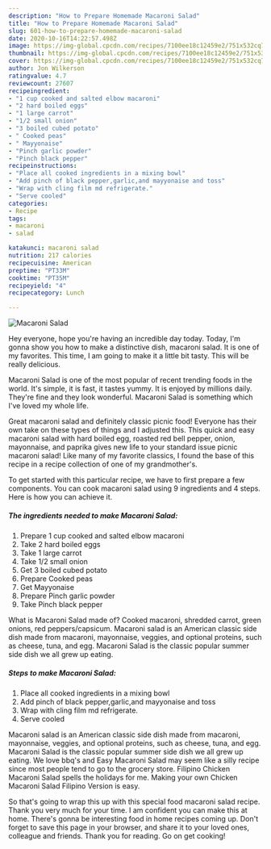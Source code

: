 ```yaml
---
description: "How to Prepare Homemade Macaroni Salad"
title: "How to Prepare Homemade Macaroni Salad"
slug: 601-how-to-prepare-homemade-macaroni-salad
date: 2020-10-16T14:22:57.498Z
image: https://img-global.cpcdn.com/recipes/7100ee18c12459e2/751x532cq70/macaroni-salad-recipe-main-photo.jpg
thumbnail: https://img-global.cpcdn.com/recipes/7100ee18c12459e2/751x532cq70/macaroni-salad-recipe-main-photo.jpg
cover: https://img-global.cpcdn.com/recipes/7100ee18c12459e2/751x532cq70/macaroni-salad-recipe-main-photo.jpg
author: Jon Wilkerson
ratingvalue: 4.7
reviewcount: 27607
recipeingredient:
- "1 cup cooked and salted elbow macaroni"
- "2 hard boiled eggs"
- "1 large carrot"
- "1/2 small onion"
- "3 boiled cubed potato"
- " Cooked peas"
- " Mayyonaise"
- "Pinch garlic powder"
- "Pinch black pepper"
recipeinstructions:
- "Place all cooked ingredients in a mixing bowl"
- "Add pinch of black pepper,garlic,and mayyonaise and toss"
- "Wrap with cling film md refrigerate."
- "Serve cooled"
categories:
- Recipe
tags:
- macaroni
- salad

katakunci: macaroni salad 
nutrition: 217 calories
recipecuisine: American
preptime: "PT33M"
cooktime: "PT35M"
recipeyield: "4"
recipecategory: Lunch

---
```



![Macaroni Salad](https://img-global.cpcdn.com/recipes/7100ee18c12459e2/751x532cq70/macaroni-salad-recipe-main-photo.jpg)

Hey everyone, hope you're having an incredible day today. Today, I'm gonna show you how to make a distinctive dish, macaroni salad. It is one of my favorites. This time, I am going to make it a little bit tasty. This will be really delicious.

Macaroni Salad is one of the most popular of recent trending foods in the world. It's simple, it is fast, it tastes yummy. It is enjoyed by millions daily. They're fine and they look wonderful. Macaroni Salad is something which I've loved my whole life.

Great macaroni salad and definitely classic picnic food! Everyone has their own take on these types of things and I adjusted this. This quick and easy macaroni salad with hard boiled egg, roasted red bell pepper, onion, mayonnaise, and paprika gives new life to your standard issue picnic macaroni salad! Like many of my favorite classics, I found the base of this recipe in a recipe collection of one of my grandmother&#39;s.


To get started with this particular recipe, we have to first prepare a few components. You can cook macaroni salad using 9 ingredients and 4 steps. Here is how you can achieve it.

<!--inarticleads1-->

##### The ingredients needed to make Macaroni Salad:

1. Prepare 1 cup cooked and salted elbow macaroni
1. Take 2 hard boiled eggs
1. Take 1 large carrot
1. Take 1/2 small onion
1. Get 3 boiled cubed potato
1. Prepare  Cooked peas
1. Get  Mayyonaise
1. Prepare Pinch garlic powder
1. Take Pinch black pepper


What is Macaroni Salad made of? Cooked macaroni, shredded carrot, green onions, red peppers/capsicum. Macaroni salad is an American classic side dish made from macaroni, mayonnaise, veggies, and optional proteins, such as cheese, tuna, and egg. Macaroni Salad is the classic popular summer side dish we all grew up eating. 

<!--inarticleads2-->

##### Steps to make Macaroni Salad:

1. Place all cooked ingredients in a mixing bowl
1. Add pinch of black pepper,garlic,and mayyonaise and toss
1. Wrap with cling film md refrigerate.
1. Serve cooled


Macaroni salad is an American classic side dish made from macaroni, mayonnaise, veggies, and optional proteins, such as cheese, tuna, and egg. Macaroni Salad is the classic popular summer side dish we all grew up eating. We love bbq&#39;s and Easy Macaroni Salad may seem like a silly recipe since most people tend to go to the grocery store. Filipino Chicken Macaroni Salad spells the holidays for me. Making your own Chicken Macaroni Salad Filipino Version is easy. 

So that's going to wrap this up with this special food macaroni salad recipe. Thank you very much for your time. I am confident you can make this at home. There's gonna be interesting food in home recipes coming up. Don't forget to save this page in your browser, and share it to your loved ones, colleague and friends. Thank you for reading. Go on get cooking!
